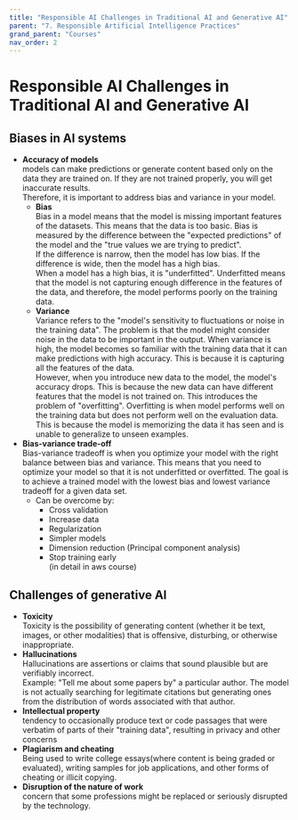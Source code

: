 ```yaml
---
title: "Responsible AI Challenges in Traditional AI and Generative AI"
parent: "7. Responsible Artificial Intelligence Practices"
grand_parent: "Courses"
nav_order: 2
---
```


# Responsible AI Challenges in Traditional AI and Generative AI  

## Biases in AI systems  
-  **Accuracy of models**  
    models can make predictions or generate content based only on the data they are trained on. If they are not trained properly, you will get inaccurate results.  
    Therefore, it is important to address bias and variance in your model.  
    - **Bias**  
      Bias in a model means that the model is missing important features of the datasets. This means that the data is too basic. Bias is measured by the difference between the "expected predictions" of the model and the "true values we are trying to predict".  
      If the difference is narrow, then the model has low bias. If the difference is wide, then the model has a high bias.  
      When a model has a high bias, it is "underfitted". Underfitted means that the model is not capturing enough difference in the features of the data, and therefore, the model performs poorly on the training data.  
    - **Variance**  
      Variance refers to the "model's sensitivity to fluctuations or noise in the training data". The problem is that the model might consider noise in the data to be important in the output. When variance is high, the model becomes so familiar with the training data that it can make predictions with high accuracy. This is because it is capturing all the features of the data.  
      However, when you introduce new data to the model, the model's accuracy drops. This is because the new data can have different features that the model is not trained on. This introduces the problem of "overfitting". Overfitting is when model performs well on the training data but does not perform well on the evaluation data. This is because the model is memorizing the data it has seen and is unable to generalize to unseen examples.  
- **Bias-variance trade-off**  
    Bias-variance tradeoff is when you optimize your model with the right balance between bias and variance. This means that you need to optimize your model so that it is not underfitted or overfitted. The goal is to achieve a trained model with the lowest bias and lowest variance tradeoff for a given data set.  
    - Can be overcome by:  
      - Cross validation
      - Increase data
      - Regularization
      - Simpler models
      - Dimension reduction (Principal component analysis)
      - Stop training early  
      (in detail in aws course)  

## Challenges of generative AI
- **Toxicity**  
    Toxicity is the possibility of generating content (whether it be text, images, or other modalities) that is offensive, disturbing, or otherwise inappropriate.  
- **Hallucinations**  
    Hallucinations are assertions or claims that sound plausible but are verifiably incorrect.  
    Example: "Tell me about some papers by" a particular author. The model is not actually searching for legitimate citations but generating ones from the distribution of words associated with that author.  
- **Intellectual property**  
    tendency to occasionally produce text or code passages that were verbatim of parts of their "training data", resulting in privacy and other concerns  
- **Plagiarism and cheating**  
    Being used to write college essays(where content is being graded or evaluated), writing samples for job applications, and other forms of cheating or illicit copying.  
- **Disruption of the nature of work**  
    concern that some professions might be replaced or seriously disrupted by the technology.  